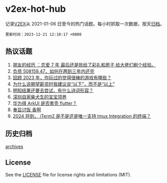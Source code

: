 # v2ex-hot-hub

 记录[V2EX](https://www.v2ex.com/)从 2021-01-06 日至今的热门话题。每小时抓取一次数据，按天[归档](archives)。

`更新时间：2023-12-21 12:10:17 +0800`

## 热议话题

1. [朋友的经历 ：恋爱 7 年 最后还是败给了彩礼和房子 给大佬们刷个经验。](https://www.v2ex.com/t/1002141)
1. [负债 508159.47，如何在两到三年内还完](https://www.v2ex.com/t/1002098)
1. [回顾 2023 年，你玩过的觉得很棒的游戏有哪些？](https://www.v2ex.com/t/1002140)
1. [为什么说期望薪资时我建议说“以下”，而不是“以上”](https://www.v2ex.com/t/1001950)
1. [明知结果还要去尝试，有什么诗词形容？](https://www.v2ex.com/t/1001937)
1. [深圳自家柴犬生的宝宝领养](https://www.v2ex.com/t/1001936)
1. [华为得 ArkUI 是否套壳 flutter？](https://www.v2ex.com/t/1002165)
1. [奉旨讨饭 香啊](https://www.v2ex.com/t/1002169)
1. [2024 将到， iTerm2 是不是还是唯一支持 tmux Integration 的终端？](https://www.v2ex.com/t/1001933)

## 历史归档

[archives](archives)

## License

See the [LICENSE](LICENSE) file for license rights and limitations (MIT).
